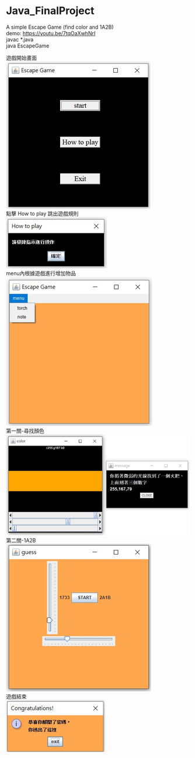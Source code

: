 # Java_FinalProject
A simple Escape Game (find color and 1A2B)  
demo: https://youtu.be/7tqOaXwhNrI  
javac *.java  
java EscapeGame  
  
遊戲開始畫面  
![image](https://github.com/charlieysy/Java_FinalProject/blob/main/picture/start.jpg)  
點擊 How to play 跳出遊戲規則  
![image](https://github.com/charlieysy/Java_FinalProject/blob/main/picture/rule.jpg)  
menu內根據遊戲進行增加物品  
![image](https://github.com/charlieysy/Java_FinalProject/blob/main/picture/menu.jpg)  
第一關-尋找顏色  
![image](https://github.com/charlieysy/Java_FinalProject/blob/main/picture/find%20color.jpg)  
第二關-1A2B  
![image](https://github.com/charlieysy/Java_FinalProject/blob/main/picture/1A2B.jpg)  
遊戲結束  
![image](https://github.com/charlieysy/Java_FinalProject/blob/main/picture/end.jpg)  
